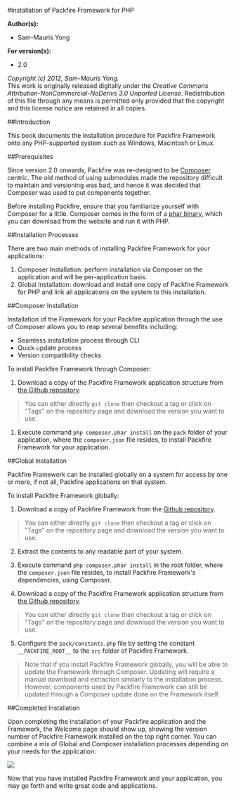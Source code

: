 #Installation of Packfire Framework for PHP

**Author(s):**

- Sam-Mauris Yong

**For version(s):**

 - 2.0


*Copyright (c) 2012, Sam-Mauris Yong.*  
This work is originally released digitally under the *Creative Commons Attribution-NonCommercial-NoDerivs 3.0 Unported License*. Redistribution of this file through any means is permitted only provided that the copyright and this license notice are retained in all copies. 

##Introduction

This book documents the installation procedure for Packfire Framework onto any PHP-supported system such as Windows, Macintosh or Linux. 

##Prerequisites

Since version 2.0 onwards, Packfire was re-designed to be [Composer](http://getcomposer.org) centric. The old method of using submodules made the repository difficult to maintain and versioning was bad, and hence it was decided that Composer was used to put components together.

Before installing Packfire, ensure that you familiarize yourself with Composer for a little. Composer comes in the form of a [phar binary](http://php.net/manual/en/intro.phar.php), which you can download from the website and run it with PHP. 

##Installation Processes

There are two main methods of installing Packfire Framework for your applications:

1. Composer Installation: perform installation via Composer on the application and will be per-application basis.
2. Global Installation: download and install one copy of Packfire Framework for PHP and link all applications on the system to this installation.

##Composer Installation

Installation of the Framework for your Packfire application through the use of Composer allows you to reap several benefits including:

- Seamless installation process through CLI
- Quick update process
- Version compatibility checks

To install Packfire Framework through Composer:

1. Download a copy of the Packfire Framework application structure from [the Github repository](https://github.com/packfire/app-structure).
  > You can either directly `git clone` then checkout a tag or click on "Tags" on the repository page and download the version you want to use.
1. Execute command `php composer.phar install` on the `pack` folder of your application, where the `composer.json` file resides, to install Packfire Framework for your application.

##Global Installation

Packfire Framework can be installed globally on a system for access by one or more, if not all, Packfire applications on that system.

To install Packfire Framework globally:

1. Download a copy of Packfire Framework from the [Github repository](https://github.com/packfire/packfire-framework).
  > You can either directly `git clone` then checkout a tag or click on "Tags" on the repository page and download the version you want to use.

2. Extract the contents to any readable part of your system. 

3. Execute command `php composer.phar install` in the root folder, where the `composer.json` file resides, to install Packfire Framework's dependencies, using Composer. 

4. Download a copy of the Packfire Framework application structure from [the Github repository](https://github.com/packfire/app-structure).
  > You can either directly `git clone` then checkout a tag or click on "Tags" on the repository page and download the version you want to use.

5. Configure the `pack/constants.php` file by setting the constant `__PACKFIRE_ROOT__` to the `src` folder of Packfire Framework. 

> Note that if you install Packfire Framework globally, you will be able to update the Framework through Composer. Updating will require a manual download and extraction similarly to the installation process. However, components used by Packfire Framework can still be updated through a Composer update done on the Framework itself. 

##Completed Installation

Upon completing the installation of your Packfire application and the Framework, the Welcome page should show up, showing the version number of Packfire Framework installed on the top right corner. You can combine a mix of Global and Composer installation processes depending on your needs for the application.

![](http://i.imgur.com/CVoxh.png)

Now that you have installed Packfire Framework and your application, you may go forth and write great code and applications.